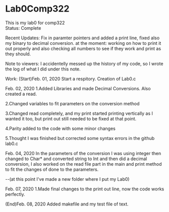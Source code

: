 # Lab0Comp322

This is my lab0 for comp322                 
Status: Complete                      

Recent Updates: Fix in paramter pointers and added a print line, fixed also my binary to decimal conversion.
at the moment: working on how to print it out properly and also checking all numbers to see if they work and print as they should.

Note to viewers: I accidentelly messed up the history of my code, so I wrote the log of what I did under this note.

Work:
(Start)Feb. 01, 2020
Start a respitory. Creation of Lab0.c

Feb. 02, 2020 
1.Added Libraries and made Decimal Conversions. Also created a read.

2.Changed variables to fit parameters on the conversion method

3.Changed read completely, and my print started printing vertically as I 
wanted it too, but print out still needed to be fixed at that point.

4.Parity added to the code with some minor changes

5.Thought I was finished but corrected some syntax errors in the 
github lab0.c

Feb. 04, 2020
In the parameters of the conversion I was using integer then changed to 
Char* and converted string to Int and then did a decimal conversion, 
I also worked on the read file part in the main and print method to fit the 
changes of done to the parameters. 

--(at this point I've made a new folder where I put my Lab0)

Feb. 07, 2020
1.Made final changes to the print out line, now the code works perfectly.

(End)Feb. 08, 2020
Added makefile and my test file of text.

